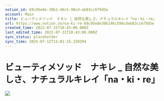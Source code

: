 ```yaml
---
notion_id: 69c95e8e-30b1-46c5-90cd-eb83cc6f9d5e
account: Main
title: ビューティメソッド　ナキレ | 自然な美しさ、ナチュラルキレイ「na・ki・re」
url: https://www.notion.so/na-ki-re-69c95e8e30b146c590cdeb83cc6f9d5e
created_time: 2022-07-31T10:43:00.000Z
last_edited_time: 2022-07-31T10:43:00.000Z
sync_status: placeholder
sync_time: 2025-07-12T15:01:15.150294
---
```

# ビューティメソッド　ナキレ _ 自然な美しさ、ナチュラルキレイ「na・ki・re」

![](https://prod-files-secure.s3.us-west-2.amazonaws.com/736adce6-a3a4-4a64-9f74-d9aa055c96d2/6c2c72cd-9121-4e62-906c-feb912f0db0e/Untitled.png?X-Amz-Algorithm=AWS4-HMAC-SHA256&X-Amz-Content-Sha256=UNSIGNED-PAYLOAD&X-Amz-Credential=ASIAZI2LB4663RZRHBQU%2F20250719%2Fus-west-2%2Fs3%2Faws4_request&X-Amz-Date=20250719T051332Z&X-Amz-Expires=3600&X-Amz-Security-Token=IQoJb3JpZ2luX2VjEIT%2F%2F%2F%2F%2F%2F%2F%2F%2F%2FwEaCXVzLXdlc3QtMiJHMEUCIQDRdo%2FtEFRCXL9my74Q5aQ5S%2BxGZpi4lUFWNmuZIpDqNwIgaLqKCauMoA3%2FaM1FF2zIOwqdmC9zY%2F8NJh5zQs2pv5wqiAQInf%2F%2F%2F%2F%2F%2F%2F%2F%2F%2FARAAGgw2Mzc0MjMxODM4MDUiDN2xwBCLlmdDX%2Fp6PCrcA5otiVr0UpsTiEBl%2F8hGx6NkjL5vT8bP%2BQ1Z7uDtN2KGH2%2BfOmx8nLKEoACUEEMlybfao9FP%2FJGNArmRATlmPd6IC8nDA8VthXVqYDbY1WLMJc%2B%2Fkq6oYILPJYv4sTeJNSm5BjJlTopYHtrKZJHDV4%2FbPpL%2Fo1wkOh%2B%2BSqXwJYUzW9NF3lCdyKGpUd8Zl7%2BAxk7zMx0RRbFDRxxfUKroZYt8fOrERhPe%2FF44QpkeRmdw2R1ebHuyhYydcUoEK%2B4126P0KRwGuxnhzN%2FWbNLN4ZlNl%2FfosjGxMWW6b3fSiFNvaFpnlYtiSc2BJDXzM8dHxStVVIcmHhocyALX6dI8%2Bbs0IyYPAKMp04IynlhgT9R4%2FGhOwQemaWOPDwXiLkzBQb3u5jlRAhbjmR5zx5Num%2FASrTekvW1e7b5s0QG%2Btdk5GGhIf92CE8vtvZu57tDkc5QaVKylmEloHVO1gzf0cHkbTfmqjEifRbDJ98G5lQqDMChNvW7Os3DSeRkN0Hohk59i4I5f1BmnxRgXwEkTKEFR3nu4XZPFZ0fhx%2F70YAHNwZ8i71b9QMtgFdO%2BLhslQxCetdSpM%2Bah%2FyWGMR4ZYfkzOKpONS3Uv2Rr2S64r9QOanJ0Rpm8CgHfO7opMP%2Bq7MMGOqUBj337uCjbIq4wZHedAtvK52ty87e31y10PttSKEdzs4tWtIXCQkFrQE3VPJZnUv5xI0f7I9h9IhLSpzJDE5DcgSw2omOeAg61GXQLQywWMGz4qETL%2FJNY0u1lQ8eXeKuNp3Fv76sZjIAiSY6%2Fc2ah14ntYerbGxQEWcs6FkVHR5tBQkR8l6cwkQ8rp9BZwviYzQRpx8PehIrzNT76UHTNUY%2Frvb8N&X-Amz-Signature=0239a7c448490c98d1ce521a71957667df054c629ba71dc7fa15b0576eef1ff5&X-Amz-SignedHeaders=host&x-amz-checksum-mode=ENABLED&x-id=GetObject)